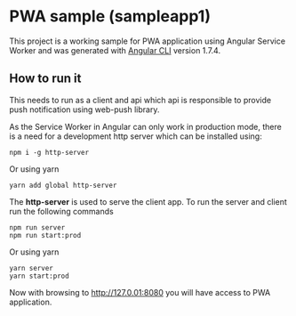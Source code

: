# PWA sample (sampleapp1)

This project is a working sample for PWA application using Angular Service Worker and was generated with [Angular CLI](https://github.com/angular/angular-cli) version 1.7.4.

## How to run it 

This needs to run as a client and api which api is responsible to provide push notification using web-push library. 

As the Service Worker in Angular can only work in production mode, there is a need for a development http server which can be installed using:
```
npm i -g http-server
```

Or using yarn
```
yarn add global http-server
```

The **http-server** is used to serve the client app. To run the server and client run the following commands 
```
npm run server
npm run start:prod
```

Or using yarn
```
yarn server
yarn start:prod
```

Now with browsing to http://127.0.01:8080 you will have access to PWA application.


